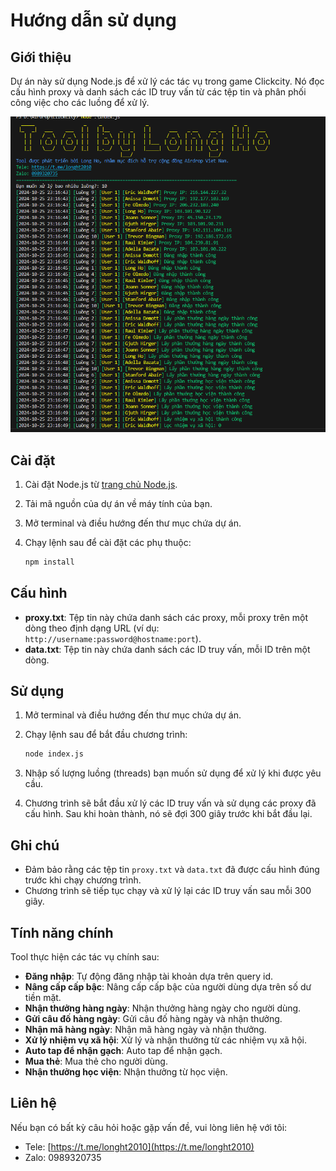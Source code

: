 # Hướng dẫn sử dụng

## Giới thiệu

Dự án này sử dụng Node.js để xử lý các tác vụ trong game Clickcity. Nó đọc cấu hình proxy và danh sách các ID truy vấn từ các tệp tin và phân phối công việc cho các luồng để xử lý.

![alt text](image.png)

## Cài đặt

1. Cài đặt Node.js từ [trang chủ Node.js](https://nodejs.org/).
2. Tải mã nguồn của dự án về máy tính của bạn.
3. Mở terminal và điều hướng đến thư mục chứa dự án.
4. Chạy lệnh sau để cài đặt các phụ thuộc:

    ```sh
    npm install
    ```

## Cấu hình

- **proxy.txt**: Tệp tin này chứa danh sách các proxy, mỗi proxy trên một dòng theo định dạng URL (ví dụ: `http://username:password@hostname:port`).
- **data.txt**: Tệp tin này chứa danh sách các ID truy vấn, mỗi ID trên một dòng.

## Sử dụng

1. Mở terminal và điều hướng đến thư mục chứa dự án.
2. Chạy lệnh sau để bắt đầu chương trình:

    ```sh
    node index.js
    ```

3. Nhập số lượng luồng (threads) bạn muốn sử dụng để xử lý khi được yêu cầu.
4. Chương trình sẽ bắt đầu xử lý các ID truy vấn và sử dụng các proxy đã cấu hình. Sau khi hoàn thành, nó sẽ đợi 300 giây trước khi bắt đầu lại.

## Ghi chú

- Đảm bảo rằng các tệp tin `proxy.txt` và `data.txt` đã được cấu hình đúng trước khi chạy chương trình.
- Chương trình sẽ tiếp tục chạy và xử lý lại các ID truy vấn sau mỗi 300 giây.

## Tính năng chính

Tool thực hiện các tác vụ chính sau:
- **Đăng nhập**: Tự động đăng nhập tài khoản dựa trên query id.
- **Nâng cấp cấp bậc**: Nâng cấp cấp bậc của người dùng dựa trên số dư tiền mặt.
- **Nhận thưởng hàng ngày**: Nhận thưởng hàng ngày cho người dùng.
- **Gửi câu đố hàng ngày**: Gửi câu đố hàng ngày và nhận thưởng.
- **Nhận mã hàng ngày**: Nhận mã hàng ngày và nhận thưởng.
- **Xử lý nhiệm vụ xã hội**: Xử lý và nhận thưởng từ các nhiệm vụ xã hội.
- **Auto tap để nhận gạch**: Auto tap để nhận gạch.
- **Mua thẻ**: Mua thẻ cho người dùng.
- **Nhận thưởng học viện**: Nhận thưởng từ học viện.

## Liên hệ

Nếu bạn có bất kỳ câu hỏi hoặc gặp vấn đề, vui lòng liên hệ với tôi:
- Tele: [https://t.me/longht2010](https://t.me/longht2010)
- Zalo: 0989320735